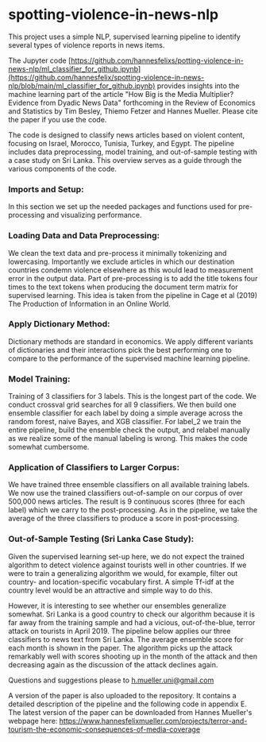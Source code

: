 # spotting-violence-in-news-nlp
This project uses a simple NLP, supervised learning pipeline to identify several types of violence reports in news items.

The Jupyter code [https://github.com/hannesfelixs/potting-violence-in-news-nlp/ml_classifier_for_github.ipynb](https://github.com/hannesfelix/spotting-violence-in-news-nlp/blob/main/ml_classifier_for_github.ipynb) provides insights into the machine learning part of the article "How Big is the Media Multiplier? Evidence from Dyadic News Data" forthcoming in the Review of Economics and Statistics by Tim Besley, Thiemo Fetzer and Hannes Mueller. Please cite the paper if you use the code.

The code is designed to classify news articles based on violent content, focusing on Israel, Morocco, Tunisia, Turkey, and Egypt. The pipeline includes data preprocessing, model training, and out-of-sample testing with a case study on Sri Lanka. This overview serves as a guide through the various components of the code.

### Imports and Setup:
In this section we set up the needed packages and functions used for pre-processing and visualizing performance.

### Loading Data and Data Preprocessing:
We clean the text data and pre-process it minimally tokenizing and lowercasing. Importantly we exclude articles in which our destination countries condemn violence elsewhere as this would lead to measurement error in the output data. Part of pre-processing is to add the title tokens four times to the text tokens when producing the document term matrix for supervised learning. This idea is taken from the pipeline in Cage et al (2019) The Production of Information in an Online World.

### Apply Dictionary Method:
Dictionary methods are standard in economics. We apply different variants of dictionaries and their interactions pick the best performing one to compare to the performance of the supervised machine learning pipeline.

### Model Training: 
Training of 3 classifiers for 3 labels. This is the longest part of the code. We conduct crossval grid searches for all 9 classifiers. We then build one ensemble classifier for each label by doing a simple average across the random forest, naive Bayes, and XGB classifier. For label_2 we train the entire pipeline, build the ensemble check the output, and relabel manually as we realize some of the manual labeling is wrong. This makes the code somewhat cumbersome.

### Application of Classifiers to Larger Corpus:
We have trained three ensemble classifiers on all available training labels. We now use the trained classifiers out-of-sample on our corpus of over 500,000 news articles. The result is 9 continuous scores (three for each label) which we carry to the post-processing. As in the pipeline, we take the average of the three classifiers to produce a score in post-processing.

### Out-of-Sample Testing (Sri Lanka Case Study):
Given the supervised learning set-up here, we do not expect the trained algorithm to detect violence against tourists well in other countries. If we were to train a generalizing algorithm we would, for example, filter out country- and location-specific vocabulary first. A simple Tf-idf at the country level would be an attractive and simple way to do this. 

However, it is interesting to see whether our ensembles generalize somewhat. Sri Lanka is a good country to check our algorithm because it is far away from the training sample and had a vicious, out-of-the-blue, terror attack on tourists in April 2019. The pipeline below applies our three classifiers to news text from Sri Lanka. The average ensemble score for each month is shown in the paper. The algorithm picks up the attack remarkably well with scores shooting up in the month of the attack and then decreasing again as the discussion of the attack declines again. 

Questions and suggestions please to h.mueller.uni@gmail.com


A version of the paper is also uploaded to the repository. It contains a detailed description of the pipeline and the following code in appendix E. The latest version of the paper can be downloaded from Hannes Mueller's webpage here: https://www.hannesfelixmueller.com/projects/terror-and-tourism-the-economic-consequences-of-media-coverage
